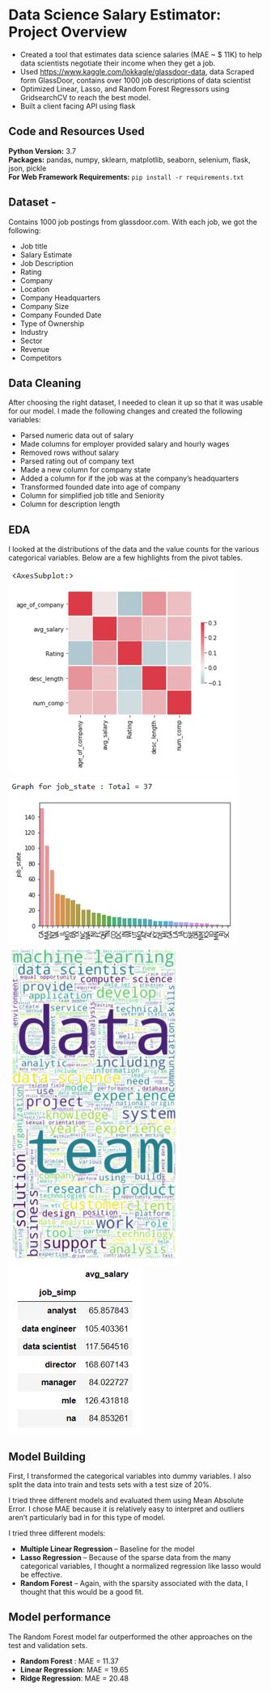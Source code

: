 # Data Science Salary Estimator: Project Overview 
* Created a tool that estimates data science salaries (MAE ~ $ 11K) to help data scientists negotiate their income when they get a job.
* Used https://www.kaggle.com/lokkagle/glassdoor-data, data Scraped form GlassDoor, contains over 1000 job descriptions of data scientist   
* Optimized Linear, Lasso, and Random Forest Regressors using GridsearchCV to reach the best model. 
* Built a client facing API using flask 

## Code and Resources Used 
**Python Version:** 3.7  
**Packages:** pandas, numpy, sklearn, matplotlib, seaborn, selenium, flask, json, pickle  
**For Web Framework Requirements:**  ```pip install -r requirements.txt```  




## Dataset - 
Contains 1000 job postings from glassdoor.com. With each job, we got the following:
*	Job title
*	Salary Estimate
*	Job Description
*	Rating
*	Company 
*	Location
*	Company Headquarters 
*	Company Size
*	Company Founded Date
*	Type of Ownership 
*	Industry
*	Sector
*	Revenue
*	Competitors 

## Data Cleaning
After choosing the right dataset, I needed to clean it up so that it was usable for our model. I made the following changes and created the following variables:

*	Parsed numeric data out of salary 
*	Made columns for employer provided salary and hourly wages 
*	Removed rows without salary 
*	Parsed rating out of company text 
*	Made a new column for company state 
*	Added a column for if the job was at the company’s headquarters 
*	Transformed founded date into age of company 
*	Column for simplified job title and Seniority 
*	Column for description length 

## EDA
I looked at the distributions of the data and the value counts for the various categorical variables. Below are a few highlights from the pivot tables. 



![alt text](https://github.com/hariranjanmeena/DS_salary_project/blob/d5ef391b0ebf0a3fe65e9a87d4e3ff4f037c3901/correlation_visual.PNG "Correlations")
![alt text](https://github.com/hariranjanmeena/DS_salary_project/blob/d5ef391b0ebf0a3fe65e9a87d4e3ff4f037c3901/positions_by_state.PNG "Job Opportunities by State")
![alt text](https://github.com/hariranjanmeena/DS_salary_project/blob/d5ef391b0ebf0a3fe65e9a87d4e3ff4f037c3901/wordcloud_of_JobDesc.PNG "WordCloud of Job Description")
![alt text](https://github.com/hariranjanmeena/DS_salary_project/blob/d5ef391b0ebf0a3fe65e9a87d4e3ff4f037c3901/salary_by_job_title.PNG "Salary by Position")

## Model Building 

First, I transformed the categorical variables into dummy variables. I also split the data into train and tests sets with a test size of 20%.   

I tried three different models and evaluated them using Mean Absolute Error. I chose MAE because it is relatively easy to interpret and outliers aren’t particularly bad in for this type of model.   

I tried three different models:
*	**Multiple Linear Regression** – Baseline for the model
*	**Lasso Regression** – Because of the sparse data from the many categorical variables, I thought a normalized regression like lasso would be effective.
*	**Random Forest** – Again, with the sparsity associated with the data, I thought that this would be a good fit. 

## Model performance
The Random Forest model far outperformed the other approaches on the test and validation sets. 
*	**Random Forest** : MAE = 11.37
*	**Linear Regression**: MAE = 19.65
*	**Ridge Regression**: MAE = 20.48




